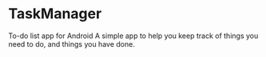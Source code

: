 # TaskManager
To-do list app for Android
A simple app to help you keep track of things you need to do, and things you have done.
